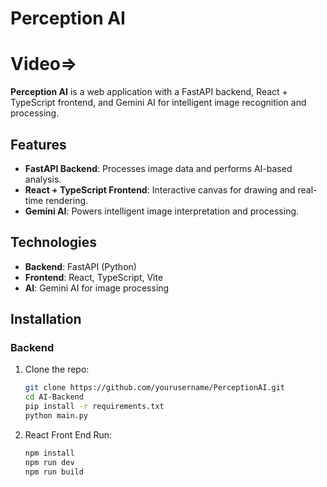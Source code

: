 # Perception AI
# Video=>

**Perception AI** is a web application with a FastAPI backend, React + TypeScript frontend, and Gemini AI for intelligent image recognition and processing.

## Features

- **FastAPI Backend**: Processes image data and performs AI-based analysis.
- **React + TypeScript Frontend**: Interactive canvas for drawing and real-time rendering.
- **Gemini AI**: Powers intelligent image interpretation and processing.

## Technologies

- **Backend**: FastAPI (Python)
- **Frontend**: React, TypeScript, Vite
- **AI**: Gemini AI for image processing

## Installation

### Backend

1. Clone the repo:
   ```bash
   git clone https://github.com/yourusername/PerceptionAI.git
   cd AI-Backend
   pip install -r requirements.txt
   python main.py
2. React Front End Run:
   ```bash
   npm install
   npm run dev
   npm run build
